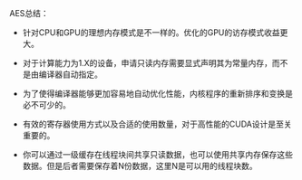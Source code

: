 AES总结：

* 针对CPU和GPU的理想内存模式是不一样的。优化的GPU的访存模式收益更大。

* 对于计算能力为1.X的设备，申请只读内存需要显式声明其为常量内存，而不是由编译器自动指定。

* 为了使得编译器能够更加容易地自动优化性能，内核程序的重新排序和变换是必不可少的。

* 有效的寄存器使用方式以及合适的使用数量，对于高性能的CUDA设计是至关重要的。

* 你可以通过一级缓存在线程块间共享只读数据，也可以使用共享内存保存这些数据。但是后者需要保存着N份数据，这里N是可以用的线程块数。

  ​